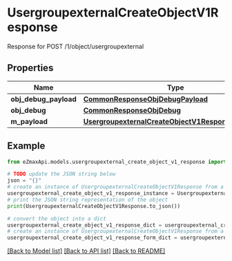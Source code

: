 # UsergroupexternalCreateObjectV1Response

Response for POST /1/object/usergroupexternal

## Properties

Name | Type | Description | Notes
------------ | ------------- | ------------- | -------------
**obj_debug_payload** | [**CommonResponseObjDebugPayload**](CommonResponseObjDebugPayload.md) |  | 
**obj_debug** | [**CommonResponseObjDebug**](CommonResponseObjDebug.md) |  | [optional] 
**m_payload** | [**UsergroupexternalCreateObjectV1ResponseMPayload**](UsergroupexternalCreateObjectV1ResponseMPayload.md) |  | 

## Example

```python
from eZmaxApi.models.usergroupexternal_create_object_v1_response import UsergroupexternalCreateObjectV1Response

# TODO update the JSON string below
json = "{}"
# create an instance of UsergroupexternalCreateObjectV1Response from a JSON string
usergroupexternal_create_object_v1_response_instance = UsergroupexternalCreateObjectV1Response.from_json(json)
# print the JSON string representation of the object
print(UsergroupexternalCreateObjectV1Response.to_json())

# convert the object into a dict
usergroupexternal_create_object_v1_response_dict = usergroupexternal_create_object_v1_response_instance.to_dict()
# create an instance of UsergroupexternalCreateObjectV1Response from a dict
usergroupexternal_create_object_v1_response_form_dict = usergroupexternal_create_object_v1_response.from_dict(usergroupexternal_create_object_v1_response_dict)
```
[[Back to Model list]](../README.md#documentation-for-models) [[Back to API list]](../README.md#documentation-for-api-endpoints) [[Back to README]](../README.md)


